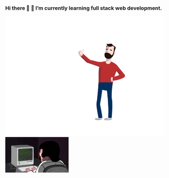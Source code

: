 ### Hi there 👋  🌱 I’m currently learning full stack web development.
![animation](assets/media/github.gif)
![animation](assets/media/github-2.gif)
